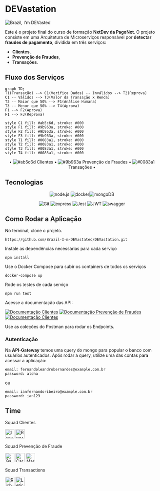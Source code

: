 # DEVastation 

![Brazil, I'm DEVasted](https://img.shields.io/badge/Brazil-I'm%20DEVasted-green?style=plastic) 

Este é o projeto final do curso de formação **NxtDev da PagoNxt**. O projeto consiste em uma Arquitetura de Microserviços responsável por **detectar fraudes de pagamento**, dividida em três serviços:

- **Clientes**,
- **Prevenção de Fraudes**,
- **Transações**.

## Fluxo dos Serviços

```mermaid
graph TD;
T1(Transação) --> C1(Verifica Dados) -- Inválidos --> T2(Reprova)
C1 -- Válidos --> T3(Valor da Transação x Renda)
T3 -- Maior que 50% --> F1(Análise Humana)
T3 -- Menor que 50% --> T4(Aprova)
F1 --> F2(Aprova)
F1 --> F3(Reprova)

style C1 fill: #ab5c6d, stroke: #000
style F1 fill: #9b963a, stroke: #000
style F2 fill: #9b963a, stroke: #000
style F3 fill: #9b963a, stroke: #000
style T1 fill: #0083a1, stroke: #000
style T2 fill: #0083a1, stroke: #000
style T3 fill: #0083a1, stroke: #000
style T4 fill: #0083a1, stroke: #000
```
<div align="center">

• ![#ab5c6d](https://placehold.co/10x10/ab5c6d/ab5c6d.png) Clientes  •  ![#9b963a](https://placehold.co/10x10/9b963a/9b963a.png) Prevenção de Fraudes  • ![#0083a1](https://placehold.co/10x10/0083a1/0083a1.png) Transações •

</div>


## Tecnologias
<div align="center">

![node.js](https://www.vectorlogo.zone/logos/nodejs/nodejs-ar21.svg) ![docker](https://www.vectorlogo.zone/logos/docker/docker-ar21.svg)![mongoDB](https://www.vectorlogo.zone/logos/mongodb/mongodb-ar21.svg)

![Git](https://img.shields.io/badge/git-%23F05033.svg?style=for-the-badge&logo=git&logoColor=white) ![express](https://img.shields.io/badge/Express.js-000000?style=for-the-badge&logo=express&logoColor=white)   ![Jest](https://img.shields.io/badge/-jest-%23C21325?style=for-the-badge&logo=jest&logoColor=white) ![JWT](https://img.shields.io/badge/JWT-000000?style=for-the-badge&logo=JSON%20web%20tokens&logoColor=white) ![swagger](https://img.shields.io/badge/Swagger-85EA2D?style=for-the-badge&logo=Swagger&logoColor=white) 

</div>


## Como Rodar a Aplicação

No terminal, clone o projeto. 

    https://github.com/Brazil-I-m-DEVastated/DEVastation.git

Instale as dependências necessárias para cada serviço

    npm install
    
Use o Docker Compose para subir os containers de todos os serviços

    docker-compose up
    
Rode os testes de cada serviço

    npm run test

Acesse a documentação das API:

[![Documentação Clientes](https://img.shields.io/badge/docs-Clientes-ab5c6d?style=plastic)](http://clients:3001/clients/docs)
[![Documentação Prevenção de Fraudes](https://img.shields.io/badge/docs-Prevenção%20de%20Fraudes-9b963a?style=plastic)](http://fraudprevention:3002/fraudanalysis/docs)
[![Documentação Clientes](https://img.shields.io/badge/docs-Transações-0083a1?style=plastic)](http://transactions:3003/transactions/docs)

Use as coleções do Postman para rodar os Endpoints. 


### Autenticação

Na **API-Gateway** temos uma query do mongo para popular o banco com usuários autenticados. Após rodar a query, utilize uma das contas para acessar a aplicação:

    email: fernandoleandrobernardes@example.com.br
    password: aloha
    
ou 

    email: ianfernandoribeiro@example.com.br
    password: ian123
    
  
## Time 


Squad Clientes
  
  <a href = "https://github.com/isaciqo" ><img src="https://avatars.githubusercontent.com/u/102880481?s=64&v=4" alt="Isac" height="30px"></a>
  <a href = "https://github.com/RenzoOliveira1784" ><img src="https://avatars.githubusercontent.com/u/81581705?s=64&v=4" alt="Renzo" height="30px"></a>
  
Squad Prevenção de Fraude 

  <a href = "https://github.com/Gah2k0" ><img src="https://avatars.githubusercontent.com/u/85766619?s=64&v=4" alt="Gabriel" height="30px"></a>
  <a href = "https://github.com/carolcampelo" ><img src="https://avatars.githubusercontent.com/u/87877044?s=64&v=4" alt="Carolina" height="30px"></a>
  <a href = "https://github.com/NickMendes" ><img src="https://avatars.githubusercontent.com/u/66397994?s=64&v=4" alt="Marina" height="30px"></a>

Squad Transactions

  <a href = "https://github.com/rwsleal" ><img src="https://avatars.githubusercontent.com/u/87544768?s=64&v=4" alt="Richard" height="30px"></a>
  <a href = "https://github.com/monteiroleticia" ><img src="https://avatars.githubusercontent.com/u/48692890?s=64&v=4" alt="Leticia" height="30px"></a>





